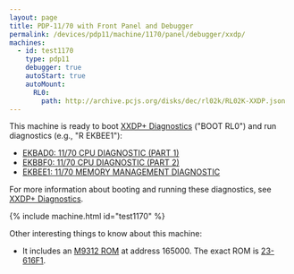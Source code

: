```yaml
---
layout: page
title: PDP-11/70 with Front Panel and Debugger
permalink: /devices/pdp11/machine/1170/panel/debugger/xxdp/
machines:
  - id: test1170
    type: pdp11
    debugger: true
    autoStart: true
    autoMount:
      RL0:
        path: http://archive.pcjs.org/disks/dec/rl02k/RL02K-XXDP.json
---
```


This machine is ready to boot [XXDP+ Diagnostics](/disks/dec/rl02k/xxdp/) ("BOOT RL0") and run
diagnostics (e.g., "R EKBEE1"):

- [EKBAD0: 11/70 CPU DIAGNOSTIC (PART 1)](/disks/dec/rl02k/xxdp/ekbad0/)
- [EKBBF0: 11/70 CPU DIAGNOSTIC (PART 2)](/disks/dec/rl02k/xxdp/ekbbf0/)
- [EKBEE1: 11/70 MEMORY MANAGEMENT DIAGNOSTIC](/disks/dec/rl02k/xxdp/ekbee1/)

For more information about booting and running these diagnostics, see [XXDP+ Diagnostics](/disks/dec/rl02k/xxdp/).

{% include machine.html id="test1170" %}

Other interesting things to know about this machine:

* It includes an [M9312 ROM](/devices/pdp11/rom/M9312/) at address 165000.  The exact ROM is [23-616F1](/devices/pdp11/rom/M9312/23-616F1.txt).
